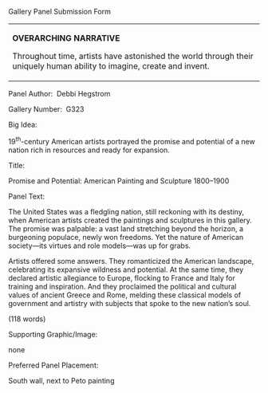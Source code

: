 Gallery Panel Submission Form

<table>
<colgroup>
<col width="100%" />
</colgroup>
<tbody>
<tr class="odd">
<td align="left"><p><strong>OVERARCHING NARRATIVE</strong></p>
<p>Throughout time, artists have astonished the world through their uniquely human ability to imagine, create and invent.</p></td>
</tr>
</tbody>
</table>

Panel Author:<span class="Apple-converted-space">  </span>Debbi Hegstrom

Gallery Number:<span class="Apple-converted-space">  </span>G323

Big Idea:<span class="Apple-converted-space"> </span>

19<sup>th</sup>-century American artists portrayed the promise and potential of a new nation <span class="s1">rich in resources and ready for expansion.</span>

Title:

Promise and Potential: American Painting and Sculpture 1800–1900

Panel Text:<span class="Apple-converted-space"> </span>

The United States was a fledgling nation, still reckoning with its destiny, when American artists created the paintings and sculptures in this gallery. The promise was palpable: a vast land stretching beyond the horizon, a burgeoning populace, newly won freedoms. Yet the nature of American society—its virtues and role models—was up for grabs.<span class="Apple-converted-space"> </span>

Artists offered some answers. They romanticized the American landscape, celebrating its expansive wildness and potential. At the same time, they declared artistic allegiance to Europe, flocking to France and Italy for training and inspiration. And they proclaimed the political and cultural values of ancient Greece and Rome, melding these classical models of government and artistry with subjects that spoke to the new nation’s soul.

(118 words)

Supporting Graphic/Image:<span class="Apple-converted-space"> </span>

none

Preferred Panel Placement:

South wall, next to Peto painting
